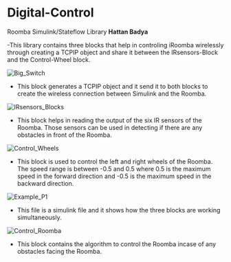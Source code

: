# Digital-Control
Roomba Simulink/Stateflow Library
**Hattan Badya**

-This library contains three blocks that help in controling iRoomba wirelessly through creating a TCPIP object and share it between the IRsensors-Block and the Control-Wheel block.


![Big_Switch](https://github.com/tuf76885/Digital-Control/blob/master/Block_Pictures/BigSwitch.png)


- This block generates a TCPIP object and it send it to both blocks to create the wireless connection between Simulink and the Roomba.


![IRsensors_Blocks](https://github.com/tuf76885/Digital-Control/blob/master/Block_Pictures/IR_S.png)


- This block helps in reading the output of the six IR sensors of the Roomba. Those sensors can be used in detecting if there are any obstacles in front of the Roomba.


![Control_Wheels](https://github.com/tuf76885/Digital-Control/blob/master/Block_Pictures/C_W.png)

- This block is used to control the left and right wheels of the Roomba. The speed range is between -0.5 and 0.5 where 0.5 is the maximum speed in the forward direction and -0.5 is the maximum speed in the backward direction.



![Example_P1](https://github.com/tuf76885/Digital-Control/blob/master/Block_Pictures/Example.png)




- This file is a simulink file and it shows how the three blocks are working simultaneously. 

![Control_Roomba](https://github.com/tuf76885/Digital-Control/blob/master/Block_Pictures/C_R.png)

- This block contains the algorithm to control the Roomba incase of any obstacles facing the Roomba. 

